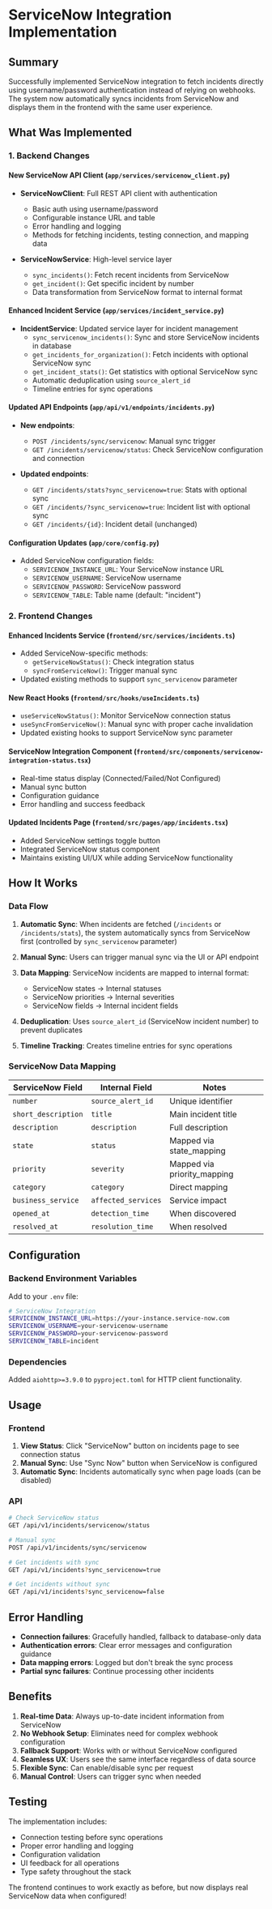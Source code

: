 # ServiceNow Integration Implementation

## Summary

Successfully implemented ServiceNow integration to fetch incidents directly using username/password authentication instead of relying on webhooks. The system now automatically syncs incidents from ServiceNow and displays them in the frontend with the same user experience.

## What Was Implemented

### 1. Backend Changes

#### New ServiceNow API Client (`app/services/servicenow_client.py`)
- **ServiceNowClient**: Full REST API client with authentication
  - Basic auth using username/password
  - Configurable instance URL and table
  - Error handling and logging
  - Methods for fetching incidents, testing connection, and mapping data

- **ServiceNowService**: High-level service layer
  - `sync_incidents()`: Fetch recent incidents from ServiceNow
  - `get_incident()`: Get specific incident by number
  - Data transformation from ServiceNow format to internal format

#### Enhanced Incident Service (`app/services/incident_service.py`)
- **IncidentService**: Updated service layer for incident management
  - `sync_servicenow_incidents()`: Sync and store ServiceNow incidents in database
  - `get_incidents_for_organization()`: Fetch incidents with optional ServiceNow sync
  - `get_incident_stats()`: Get statistics with optional ServiceNow sync
  - Automatic deduplication using `source_alert_id`
  - Timeline entries for sync operations

#### Updated API Endpoints (`app/api/v1/endpoints/incidents.py`)
- **New endpoints**:
  - `POST /incidents/sync/servicenow`: Manual sync trigger
  - `GET /incidents/servicenow/status`: Check ServiceNow configuration and connection
  
- **Updated endpoints**:
  - `GET /incidents/stats?sync_servicenow=true`: Stats with optional sync
  - `GET /incidents/?sync_servicenow=true`: Incident list with optional sync
  - `GET /incidents/{id}`: Incident detail (unchanged)

#### Configuration Updates (`app/core/config.py`)
- Added ServiceNow configuration fields:
  - `SERVICENOW_INSTANCE_URL`: Your ServiceNow instance URL
  - `SERVICENOW_USERNAME`: ServiceNow username
  - `SERVICENOW_PASSWORD`: ServiceNow password  
  - `SERVICENOW_TABLE`: Table name (default: "incident")

### 2. Frontend Changes

#### Enhanced Incidents Service (`frontend/src/services/incidents.ts`)
- Added ServiceNow-specific methods:
  - `getServiceNowStatus()`: Check integration status
  - `syncFromServiceNow()`: Trigger manual sync
- Updated existing methods to support `sync_servicenow` parameter

#### New React Hooks (`frontend/src/hooks/useIncidents.ts`)
- `useServiceNowStatus()`: Monitor ServiceNow connection status
- `useSyncFromServiceNow()`: Manual sync with proper cache invalidation
- Updated existing hooks to support ServiceNow sync parameter

#### ServiceNow Integration Component (`frontend/src/components/servicenow-integration-status.tsx`)
- Real-time status display (Connected/Failed/Not Configured)
- Manual sync button
- Configuration guidance
- Error handling and success feedback

#### Updated Incidents Page (`frontend/src/pages/app/incidents.tsx`)
- Added ServiceNow settings toggle button
- Integrated ServiceNow status component
- Maintains existing UI/UX while adding ServiceNow functionality

## How It Works

### Data Flow

1. **Automatic Sync**: When incidents are fetched (`/incidents` or `/incidents/stats`), the system automatically syncs from ServiceNow first (controlled by `sync_servicenow` parameter)

2. **Manual Sync**: Users can trigger manual sync via the UI or API endpoint

3. **Data Mapping**: ServiceNow incidents are mapped to internal format:
   - ServiceNow states → Internal statuses
   - ServiceNow priorities → Internal severities  
   - ServiceNow fields → Internal incident fields

4. **Deduplication**: Uses `source_alert_id` (ServiceNow incident number) to prevent duplicates

5. **Timeline Tracking**: Creates timeline entries for sync operations

### ServiceNow Data Mapping

| ServiceNow Field | Internal Field | Notes |
|------------------|----------------|--------|
| `number` | `source_alert_id` | Unique identifier |
| `short_description` | `title` | Main incident title |
| `description` | `description` | Full description |
| `state` | `status` | Mapped via state_mapping |
| `priority` | `severity` | Mapped via priority_mapping |
| `category` | `category` | Direct mapping |
| `business_service` | `affected_services` | Service impact |
| `opened_at` | `detection_time` | When discovered |
| `resolved_at` | `resolution_time` | When resolved |

## Configuration

### Backend Environment Variables

Add to your `.env` file:

```bash
# ServiceNow Integration
SERVICENOW_INSTANCE_URL=https://your-instance.service-now.com
SERVICENOW_USERNAME=your-servicenow-username
SERVICENOW_PASSWORD=your-servicenow-password
SERVICENOW_TABLE=incident
```

### Dependencies

Added `aiohttp>=3.9.0` to `pyproject.toml` for HTTP client functionality.

## Usage

### Frontend

1. **View Status**: Click "ServiceNow" button on incidents page to see connection status
2. **Manual Sync**: Use "Sync Now" button when ServiceNow is configured
3. **Automatic Sync**: Incidents automatically sync when page loads (can be disabled)

### API

```bash
# Check ServiceNow status
GET /api/v1/incidents/servicenow/status

# Manual sync
POST /api/v1/incidents/sync/servicenow

# Get incidents with sync
GET /api/v1/incidents?sync_servicenow=true

# Get incidents without sync  
GET /api/v1/incidents?sync_servicenow=false
```

## Error Handling

- **Connection failures**: Gracefully handled, fallback to database-only data
- **Authentication errors**: Clear error messages and configuration guidance
- **Data mapping errors**: Logged but don't break the sync process
- **Partial sync failures**: Continue processing other incidents

## Benefits

1. **Real-time Data**: Always up-to-date incident information from ServiceNow
2. **No Webhook Setup**: Eliminates need for complex webhook configuration
3. **Fallback Support**: Works with or without ServiceNow configured
4. **Seamless UX**: Users see the same interface regardless of data source
5. **Flexible Sync**: Can enable/disable sync per request
6. **Manual Control**: Users can trigger sync when needed

## Testing

The implementation includes:
- Connection testing before sync operations
- Proper error handling and logging
- Configuration validation
- UI feedback for all operations
- Type safety throughout the stack

The frontend continues to work exactly as before, but now displays real ServiceNow data when configured!